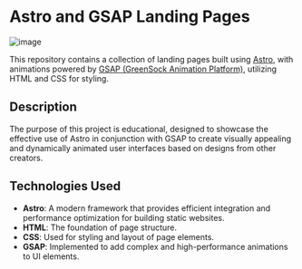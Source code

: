

# Astro and GSAP Landing Pages

![image](https://github.com/miguelrodriguezp99/Gsap_landings/assets/72866796/62cad0ba-6bc5-451f-a58a-7e7b320f535e)

This repository contains a collection of landing pages built using [Astro](https://astro.build/), with animations powered by [GSAP (GreenSock Animation Platform)](https://greensock.com/gsap/), utilizing HTML and CSS for styling.

## Description

The purpose of this project is educational, designed to showcase the effective use of Astro in conjunction with GSAP to create visually appealing and dynamically animated user interfaces based on designs from other creators.

## Technologies Used

- **Astro**: A modern framework that provides efficient integration and performance optimization for building static websites.
- **HTML**: The foundation of page structure.
- **CSS**: Used for styling and layout of page elements.
- **GSAP**: Implemented to add complex and high-performance animations to UI elements.

